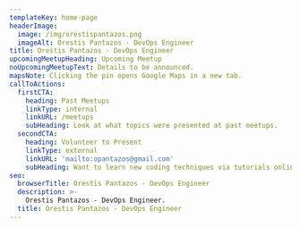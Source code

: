```yaml
---
templateKey: home-page
headerImage:
  image: /img/orestispantazos.png
  imageAlt: Orestis Pantazos - DevOps Engineer
title: Orestis Pantazos - DevOps Engineer
upcomingMeetupHeading: Upcoming Meetup
noUpcomingMeetupText: Details to be announced.
mapsNote: Clicking the pin opens Google Maps in a new tab.
callToActions:
  firstCTA:
    heading: Past Meetups
    linkType: internal
    linkURL: /meetups
    subHeading: Look at what topics were presented at past meetups.
  secondCTA:
    heading: Volunteer to Present
    linkType: external
    linkURL: 'mailto:opantazos@gmail.com'
    subHeading: Want to learn new coding techniques via tutorials online? Contact us.
seo:
  browserTitle: Orestis Pantazos - DevOps Engineer
  description: >-
    Orestis Pantazos - DevOps Engineer.
  title: Orestis Pantazos - DevOps Engineer
---
```


